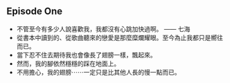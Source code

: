 ## Episode One

* 不管至今有多少人說喜歡我，我都沒有心跳加快過啊。 —— 七海
* 從書本中讀到的、從歌曲聽來的戀愛是那麼糜爛耀眼。至今為止我都只是嚮往而已。
* 當下忍不住去期待我也會像長了翅膀一樣，飄起來。
* 然而，我的腳依然穩穩的踩在地面上。
* 不用擔心，我的翅膀⋯⋯一定只是比其他人長的慢一點而已。